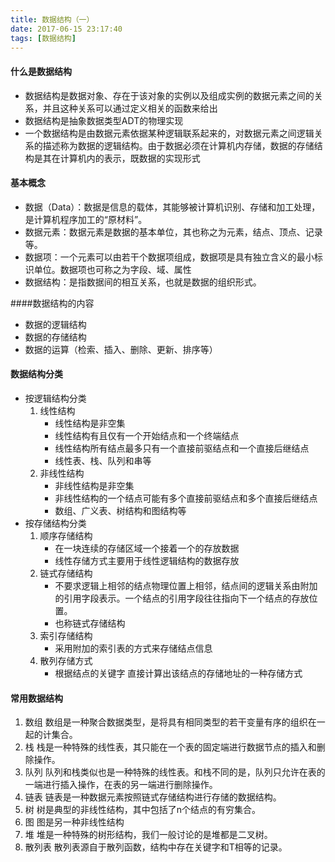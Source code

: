 ```yaml
---
title: 数据结构（一）
date: 2017-06-15 23:17:40
tags: [数据结构]
---
```

#### 什么是数据结构
- 数据结构是数据对象、存在于该对象的实例以及组成实例的数据元素之间的关系，并且这种关系可以通过定义相关的函数来给出
- 数据结构是抽象数据类型ADT的物理实现
- 一个数据结构是由数据元素依据某种逻辑联系起来的，对数据元素之间逻辑关系的描述称为数据的逻辑结构。由于数据必须在计算机内存储，数据的存储结构是其在计算机内的表示，既数据的实现形式

#### 基本概念
- 数据（Data）：数据是信息的载体，其能够被计算机识别、存储和加工处理，是计算机程序加工的“原材料”。
- 数据元素：数据元素是数据的基本单位，其也称之为元素，结点、顶点、记录等。
- 数据项：一个元素可以由若干个数据项组成，数据项是具有独立含义的最小标识单位。数据项也可称之为字段、域、属性
- 数据结构：是指数据间的相互关系，也就是数据的组织形式。

####数据结构的内容
- 数据的逻辑结构
- 数据的存储结构
- 数据的运算（检索、插入、删除、更新、排序等） 

#### 数据结构分类
- 按逻辑结构分类
    1. 线性结构
        - 线性结构是非空集
        - 线性结构有且仅有一个开始结点和一个终端结点
        - 线性结构所有结点最多只有一个直接前驱结点和一个直接后继结点 
        - 线性表、栈、队列和串等
    2. 非线性结构
        - 非线性结构是非空集
        - 非线性结构的一个结点可能有多个直接前驱结点和多个直接后继结点
        - 数组、广义表、树结构和图结构等
- 按存储结构分类
    1. 顺序存储结构
        - 在一块连续的存储区域一个接着一个的存放数据
        - 线性存储方式主要用于线性逻辑结构的数据存放
    2. 链式存储结构
        - 不要求逻辑上相邻的结点物理位置上相邻，结点间的逻辑关系由附加的引用字段表示。一个结点的引用字段往往指向下一个结点的存放位置。
        - 也称链式存储结构
    3. 索引存储结构
        - 采用附加的索引表的方式来存储结点信息
    4. 散列存储方式
        - 根据结点的关键字 直接计算出该结点的存储地址的一种存储方式

#### 常用数据结构
1. 数组
数组是一种聚合数据类型，是将具有相同类型的若干变量有序的组织在一起的计集合。
2. 栈
栈是一种特殊的线性表，其只能在一个表的固定端进行数据节点的插入和删除操作。
3. 队列
队列和栈类似也是一种特殊的线性表。和栈不同的是，队列只允许在表的一端进行插入操作，在表的另一端进行删除操作。
4. 链表
链表是一种数据元素按照链式存储结构进行存储的数据结构。
5. 树
树是典型的非线性结构，其中包括了n个结点的有穷集合。
6. 图
图是另一种非线性结构
7. 堆
堆是一种特殊的树形结构，我们一般讨论的是堆都是二叉树。
8. 散列表
散列表源自于散列函数，结构中存在关键字和T相等的记录。
    
